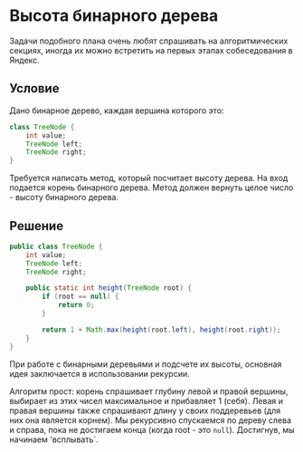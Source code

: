 # Высота бинарного дерева

Задачи подобного плана очень любят спрашивать на алгоритмических секциях, иногда их можно встретить на первых этапах собеседования в Яндекс.

## Условие

Дано бинарное дерево, каждая вершина которого это:

```java
class TreeNode {
    int value;
    TreeNode left;
    TreeNode right;
}
```

Требуется написать метод, который посчитает высоту дерева. На вход подается корень бинарного дерева. Метод должен вернуть целое число - высоту бинарного дерева.

## Решение

```java
public class TreeNode {
    int value;
    TreeNode left;
    TreeNode right;

    public static int height(TreeNode root) {
        if (root == null) {
            return 0;
        }

        return 1 + Math.max(height(root.left), height(root.right));
    }
}
```

При работе с бинарными деревьями и подсчете их высоты, основная идея заключается в использовании рекурсии.

Алгоритм прост: корень спрашивает глубину левой и правой вершины, выбирает из этих чисел максимальное и прибавляет 1 (себя).
Левая и правая вершины также спрашивают длину у своих поддеревьев (для них она является корнем). Мы рекурсивно спускаемся по дереву слева и справа, пока не достигаем конца (когда root - это `null`). Достигнув, мы начинаем 'всплывать`.
